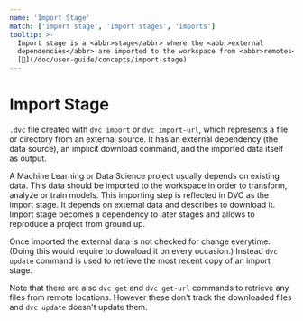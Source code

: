 ```yaml
---
name: 'Import Stage'
match: ['import stage', 'import stages', 'imports']
tooltip: >-
  Import stage is a <abbr>stage</abbr> where the <abbr>external
  dependencies</abbr> are imported to the workspace from <abbr>remotes</abbr>.
  [📖](/doc/user-guide/concepts/import-stage)
---
```


# Import Stage

`.dvc` file created with `dvc import` or `dvc import-url`, which represents a
file or directory from an external source. It has an external dependency (the
data source), an implicit download command, and the imported data itself as
output.

A Machine Learning or Data Science project usually depends on existing data.
This data should be imported to the <abbr>workspace</abbr> in order to
transform, analyze or train models. This importing step is reflected in DVC as
the import stage. It depends on external data and describes to download it.
Import stage becomes a dependency to later stages and allows to reproduce a
project from ground up.

Once imported the external data is not checked for change everytime. (Doing this
would require to download it on every occasion.) Instead `dvc update` command is
used to retrieve the most recent copy of an import stage.

Note that there are also `dvc get` and `dvc get-url` commands to retrieve any
files from remote locations. However these don't track the downloaded files and
`dvc update` doesn't update them.
